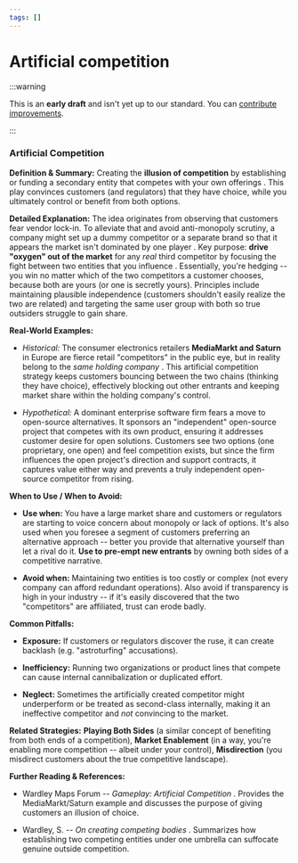 ```yaml
---
tags: []
---
```


# Artificial competition

:::warning

This is an **early draft** and isn't yet up to our standard.
You can [contribute improvements](https://github.com/dave1010/wardley-leadership-strategies).

:::


### **Artificial Competition**

**Definition & Summary:** Creating the **illusion of competition** by establishing or funding a secondary entity that competes with your own offerings . This play convinces customers (and regulators) that they have choice, while you ultimately control or benefit from both options.

**Detailed Explanation:** The idea originates from observing that customers fear vendor lock-in. To alleviate that and avoid anti-monopoly scrutiny, a company might set up a dummy competitor or a separate brand so that it appears the market isn't dominated by one player . Key purpose: **drive "oxygen" out of the market** for any *real* third competitor by focusing the fight between two entities that you influence . Essentially, you're hedging -- you win no matter which of the two competitors a customer chooses, because both are yours (or one is secretly yours). Principles include maintaining plausible independence (customers shouldn't easily realize the two are related) and targeting the same user group with both so true outsiders struggle to gain share.

**Real-World Examples:**

-  *Historical:* The consumer electronics retailers **MediaMarkt and Saturn** in Europe are fierce retail "competitors" in the public eye, but in reality belong to the *same holding company* . This artificial competition strategy keeps customers bouncing between the two chains (thinking they have choice), effectively blocking out other entrants and keeping market share within the holding company's control.

-  *Hypothetical:* A dominant enterprise software firm fears a move to open-source alternatives. It sponsors an "independent" open-source project that competes with its own product, ensuring it addresses customer desire for open solutions. Customers see two options (one proprietary, one open) and feel competition exists, but since the firm influences the open project's direction and support contracts, it captures value either way and prevents a truly independent open-source competitor from rising.

**When to Use / When to Avoid:**

-  **Use when:** You have a large market share and customers or regulators are starting to voice concern about monopoly or lack of options. It's also used when you foresee a segment of customers preferring an alternative approach -- better you provide that alternative yourself than let a rival do it. **Use to pre-empt new entrants** by owning both sides of a competitive narrative.

-  **Avoid when:** Maintaining two entities is too costly or complex (not every company can afford redundant operations). Also avoid if transparency is high in your industry -- if it's easily discovered that the two "competitors" are affiliated, trust can erode badly.

**Common Pitfalls:**

-  **Exposure:** If customers or regulators discover the ruse, it can create backlash (e.g. "astroturfing" accusations).

-  **Inefficiency:** Running two organizations or product lines that compete can cause internal cannibalization or duplicated effort.

-  **Neglect:** Sometimes the artificially created competitor might underperform or be treated as second-class internally, making it an ineffective competitor and *not* convincing to the market.

**Related Strategies:** **Playing Both Sides** (a similar concept of benefiting from both ends of a competition), **Market Enablement** (in a way, you're enabling more competition -- albeit under your control), **Misdirection** (you misdirect customers about the true competitive landscape).

**Further Reading & References:**

-  Wardley Maps Forum -- *Gameplay: Artificial Competition* . Provides the MediaMarkt/Saturn example and discusses the purpose of giving customers an illusion of choice.

-  Wardley, S. -- *On creating competing bodies* . Summarizes how establishing two competing entities under one umbrella can suffocate genuine outside competition.

